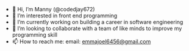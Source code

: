 - 👋 Hi, I’m Manny (@codedjay672)
- 👀 I’m interested in front end programming
- 🌱 I’m currently working on building a career in software engineering
- 💞️ I’m looking to collaborate with a team of like minds to improve my programming skill
- 📫 How to reach me: email: emmajoel6456@gmail.com

<!---
CodedJay672/CodedJay672 is a ✨ special ✨ repository because its `README.md` (this file) appears on your GitHub profile.
You can click the Preview link to take a look at your changes.
--->
